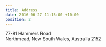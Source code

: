 ```yaml
---
title: Address
date: 2016-06-27 11:15:00 +10:00
position: 2
---
```


<i class="fa fa-map-marker fa-5x"></i>

77-81 Hammers Road  
Northmead, New South Wales, Australia 2152
